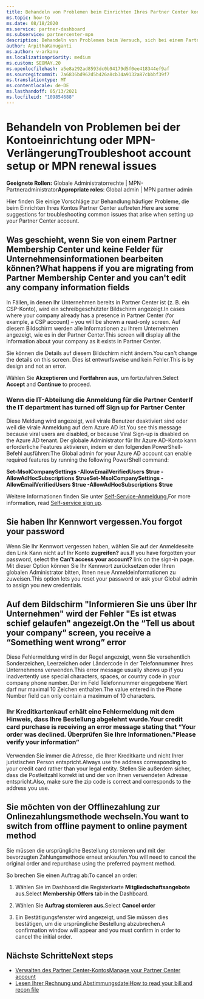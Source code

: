 ```yaml
---
title: Behandeln von Problemen beim Einrichten Ihres Partner Center kontos oder der MPN-Verlängerung
ms.topic: how-to
ms.date: 08/18/2020
ms.service: partner-dashboard
ms.subservice: partnercenter-mpn
description: Behandeln von Problemen beim Versuch, sich bei einem Partner Center. Antworten auf Herausforderungen bei Zahlungsmethoden, das Vergessen von Kennwörtern und mehr.
author: ArpithaKanuganti
ms.author: v-arkanu
ms.localizationpriority: medium
ms.custom: SEOMAY.20
ms.openlocfilehash: a5e8a292ad8593dc0b94179d5f0ee418344ef9af
ms.sourcegitcommit: 7a6836bd962d5b426a8cb34a9132a87cbbbf39f7
ms.translationtype: MT
ms.contentlocale: de-DE
ms.lasthandoff: 05/13/2021
ms.locfileid: "109854688"
---
```

# <a name="troubleshoot-account-setup-or-mpn-renewal-issues"></a><span data-ttu-id="d991b-104">Behandeln von Problemen bei der Kontoeinrichtung oder MPN-Verlängerung</span><span class="sxs-lookup"><span data-stu-id="d991b-104">Troubleshoot account setup or MPN renewal issues</span></span>

<span data-ttu-id="d991b-105">**Geeignete Rollen:** Globale Administratorrechte | MPN-Partneradministrator</span><span class="sxs-lookup"><span data-stu-id="d991b-105">**Appropriate roles**: Global admin | MPN partner admin</span></span>
 
<span data-ttu-id="d991b-106">Hier finden Sie einige Vorschläge zur Behandlung häufiger Probleme, die beim Einrichten Ihres Kontos Partner Center auftreten.</span><span class="sxs-lookup"><span data-stu-id="d991b-106">Here are some suggestions for troubleshooting common issues that arise when setting up your Partner Center account.</span></span>

## <a name="what-happens-if-you-are-migrating-from-partner-membership-center-and-you-cant-edit-any-company-information-fields"></a><span data-ttu-id="d991b-107">Was geschieht, wenn Sie von einem Partner Membership Center und keine Felder für Unternehmensinformationen bearbeiten können?</span><span class="sxs-lookup"><span data-stu-id="d991b-107">What happens if you are migrating from Partner Membership Center and you can't edit any company information fields</span></span>

<span data-ttu-id="d991b-108">In Fällen, in denen Ihr Unternehmen bereits in Partner Center ist (z. B. ein CSP-Konto), wird ein schreibgeschützter Bildschirm angezeigt.</span><span class="sxs-lookup"><span data-stu-id="d991b-108">In cases where your company already has a presence in Partner Center (for example, a CSP account) – you will be shown a read-only screen.</span></span> <span data-ttu-id="d991b-109">Auf diesem Bildschirm werden alle Informationen zu Ihrem Unternehmen angezeigt, wie es in der Partner Center.</span><span class="sxs-lookup"><span data-stu-id="d991b-109">This screen will display all the information about your company as it exists in Partner Center.</span></span>

<span data-ttu-id="d991b-110">Sie können die Details auf diesem Bildschirm nicht ändern.</span><span class="sxs-lookup"><span data-stu-id="d991b-110">You can't change the details on this screen.</span></span> <span data-ttu-id="d991b-111">Dies ist entwurfsweise und kein Fehler.</span><span class="sxs-lookup"><span data-stu-id="d991b-111">This is by design and not an error.</span></span>

<span data-ttu-id="d991b-112">Wählen Sie **Akzeptieren** und **Fortfahren aus,** um fortzufahren.</span><span class="sxs-lookup"><span data-stu-id="d991b-112">Select **Accept** and **Continue** to proceed.</span></span>


### <a name="if-the-it-department-has-turned-off-sign-up-for-partner-center"></a><span data-ttu-id="d991b-113">Wenn die IT-Abteilung die Anmeldung für die **Partner Center**</span><span class="sxs-lookup"><span data-stu-id="d991b-113">If the IT department has turned off **Sign up for Partner Center**</span></span>

<span data-ttu-id="d991b-114">Diese Meldung wird angezeigt, weil virale Benutzer deaktiviert sind oder weil die virale Anmeldung auf dem Azure AD ist.</span><span class="sxs-lookup"><span data-stu-id="d991b-114">You see this message because viral users are disabled, or because Viral Sign-up is disabled on the Azure AD tenant.</span></span> <span data-ttu-id="d991b-115">Der globale Administrator für Ihr Azure AD-Konto kann erforderliche Features aktivieren, indem er den folgenden PowerShell-Befehl ausführen:</span><span class="sxs-lookup"><span data-stu-id="d991b-115">The Global admin for your Azure AD account can enable required features by running the following PowerShell command:</span></span>

<span data-ttu-id="d991b-116">**Set-MsolCompanySettings -AllowEmailVerifiedUsers $true -AllowAdHocSubscriptions $true**</span><span class="sxs-lookup"><span data-stu-id="d991b-116">**Set-MsolCompanySettings -AllowEmailVerifiedUsers $true -AllowAdHocSubscriptions $true**</span></span>

<span data-ttu-id="d991b-117">Weitere Informationen finden Sie unter [Self-Service-Anmeldung.](/azure/active-directory/users-groups-roles/directory-self-service-signup)</span><span class="sxs-lookup"><span data-stu-id="d991b-117">For more information, read [Self-service sign up](/azure/active-directory/users-groups-roles/directory-self-service-signup).</span></span>

## <a name="you-forgot-your-password"></a><span data-ttu-id="d991b-118">Sie haben Ihr Kennwort vergessen.</span><span class="sxs-lookup"><span data-stu-id="d991b-118">You forgot your password</span></span>

<span data-ttu-id="d991b-119">Wenn Sie Ihr Kennwort vergessen haben, wählen Sie auf der Anmeldeseite den Link Kann nicht auf Ihr Konto **zugreifen?** aus.</span><span class="sxs-lookup"><span data-stu-id="d991b-119">If you have forgotten your password, select the **Can't access your account?** link on the sign-in page.</span></span> <span data-ttu-id="d991b-120">Mit dieser Option können Sie Ihr Kennwort zurücksetzen oder Ihren globalen Administrator bitten, Ihnen neue Anmeldeinformationen zu zuweisen.</span><span class="sxs-lookup"><span data-stu-id="d991b-120">This option lets you reset your password or ask your Global admin to assign you new credentials.</span></span>

## <a name="on-the-tell-us-about-your-company-screen-you-receive-a-something-went-wrong-error"></a><span data-ttu-id="d991b-121">Auf dem Bildschirm "Informieren Sie uns über Ihr Unternehmen" wird der Fehler "Es ist etwas schief gelaufen" angezeigt.</span><span class="sxs-lookup"><span data-stu-id="d991b-121">On the “Tell us about your company” screen, you receive a “Something went wrong” error</span></span>

<span data-ttu-id="d991b-122">Diese Fehlermeldung wird in der Regel angezeigt, wenn Sie versehentlich Sonderzeichen, Leerzeichen oder Ländercode in der Telefonnummer Ihres Unternehmens verwenden.</span><span class="sxs-lookup"><span data-stu-id="d991b-122">This error message usually shows up if you inadvertently use special characters, spaces, or country code in your company phone number.</span></span> <span data-ttu-id="d991b-123">Der im Feld Telefonnummer eingegebene Wert darf nur maximal 10 Zeichen enthalten.</span><span class="sxs-lookup"><span data-stu-id="d991b-123">The value entered in the Phone Number field can only contain a maximum of 10 characters.</span></span>


### <a name="your-credit-card-purchase-is-receiving-an-error-message-stating-that-your-order-was-declined-please-verify-your-information"></a><span data-ttu-id="d991b-124">Ihr Kreditkartenkauf erhält eine Fehlermeldung mit dem Hinweis, dass Ihre Bestellung abgelehnt wurde.</span><span class="sxs-lookup"><span data-stu-id="d991b-124">Your credit card purchase is receiving an error message stating that “Your order was declined.</span></span> <span data-ttu-id="d991b-125">Überprüfen Sie Ihre Informationen."</span><span class="sxs-lookup"><span data-stu-id="d991b-125">Please verify your information”</span></span>


<span data-ttu-id="d991b-126">Verwenden Sie immer die Adresse, die Ihrer Kreditkarte und nicht Ihrer juristischen Person entspricht.</span><span class="sxs-lookup"><span data-stu-id="d991b-126">Always use the address corresponding to your credit card rather than your legal entity.</span></span> <span data-ttu-id="d991b-127">Stellen Sie außerdem sicher, dass die Postleitzahl korrekt ist und der von Ihnen verwendeten Adresse entspricht.</span><span class="sxs-lookup"><span data-stu-id="d991b-127">Also, make sure the zip code is correct and corresponds to the address you use.</span></span>

## <a name="you-want-to-switch-from-offline-payment-to-online-payment-method"></a><span data-ttu-id="d991b-128">Sie möchten von der Offlinezahlung zur Onlinezahlungsmethode wechseln.</span><span class="sxs-lookup"><span data-stu-id="d991b-128">You want to switch from offline payment to online payment method</span></span> 

<span data-ttu-id="d991b-129">Sie müssen die ursprüngliche Bestellung stornieren und mit der bevorzugten Zahlungsmethode erneut ankaufen.</span><span class="sxs-lookup"><span data-stu-id="d991b-129">You will need to cancel the original order and repurchase using the preferred payment method.</span></span>

<span data-ttu-id="d991b-130">So brechen Sie einen Auftrag ab:</span><span class="sxs-lookup"><span data-stu-id="d991b-130">To cancel an order:</span></span>

1. <span data-ttu-id="d991b-131">Wählen Sie im Dashboard die Registerkarte **Mitgliedschaftsangebote** aus.</span><span class="sxs-lookup"><span data-stu-id="d991b-131">Select **Membership Offers** tab in the Dashboard.</span></span>

2. <span data-ttu-id="d991b-132">Wählen Sie **Auftrag stornieren aus.**</span><span class="sxs-lookup"><span data-stu-id="d991b-132">Select **Cancel order**</span></span>

3. <span data-ttu-id="d991b-133">Ein Bestätigungsfenster wird angezeigt, und Sie müssen dies bestätigen, um die ursprüngliche Bestellung abzubrechen.</span><span class="sxs-lookup"><span data-stu-id="d991b-133">A confirmation window will appear and you must confirm in order to cancel the initial order.</span></span>

## <a name="next-steps"></a><span data-ttu-id="d991b-134">Nächste Schritte</span><span class="sxs-lookup"><span data-stu-id="d991b-134">Next steps</span></span>

- [<span data-ttu-id="d991b-135">Verwalten des Partner Center-Kontos</span><span class="sxs-lookup"><span data-stu-id="d991b-135">Manage your Partner Center account</span></span>](partner-center-account-setup.md)
- [<span data-ttu-id="d991b-136">Lesen Ihrer Rechnung und Abstimmungsdatei</span><span class="sxs-lookup"><span data-stu-id="d991b-136">How to read your bill and recon file</span></span>](read-your-bill.md)
